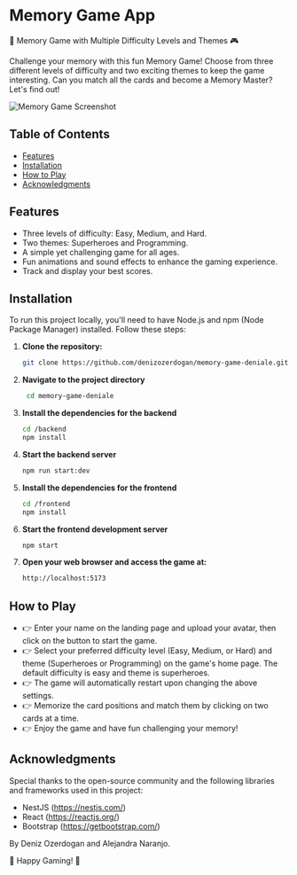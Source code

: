 # Memory Game App

🧠 Memory Game with Multiple Difficulty Levels and Themes 🎮

Challenge your memory with this fun Memory Game! Choose from three different levels of difficulty and two exciting themes to keep the game interesting. Can you match all the cards and become a Memory Master? Let's find out!

![Memory Game Screenshot](/screenshot.png)

## Table of Contents

- [Features](#features)
- [Installation](#installation)
- [How to Play](#how-to-play)
- [Acknowledgments](#acknowledgments)

## Features

- Three levels of difficulty: Easy, Medium, and Hard.
- Two themes: Superheroes and Programming.
- A simple yet challenging game for all ages.
- Fun animations and sound effects to enhance the gaming experience.
- Track and display your best scores.

## Installation

To run this project locally, you'll need to have Node.js and npm (Node Package Manager) installed. Follow these steps:

1. **Clone the repository:** 

   ```bash
   git clone https://github.com/denizozerdogan/memory-game-deniale.git

2. **Navigate to the project directory**
   ```bash
    cd memory-game-deniale
   
3. **Install the dependencies for the backend**
    ```bash
    cd /backend
    npm install

4. **Start the backend server**
    ```bash
    npm run start:dev

5. **Install the dependencies for the frontend**
    ```bash
    cd /frontend
    npm install

6. **Start the frontend development server**
    ```bash
    npm start

7. **Open your web browser and access the game at:**
    ```bash
    http://localhost:5173

## How to Play
- 👉 Enter your name on the landing page and upload your avatar, then click on the button to start the game. 
- 👉 Select your preferred difficulty level (Easy, Medium, or Hard) and theme (Superheroes or Programming) on the game's home page. The default difficulty is easy and theme is superheroes. 
- 👉 The game will automatically restart upon changing the above settings. 
- 👉 Memorize the card positions and match them by clicking on two cards at a time.
- 👉 Enjoy the game and have fun challenging your memory!

## Acknowledgments
Special thanks to the open-source community and the following libraries and frameworks used in this project:

- NestJS (https://nestjs.com/)
- React (https://reactjs.org/)
- Bootstrap (https://getbootstrap.com/)

By Deniz Ozerdogan and Alejandra Naranjo.

🚀 Happy Gaming! 🚀






